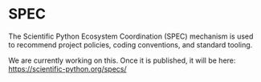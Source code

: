 # SPEC

The Scientific Python Ecosystem Coordination (SPEC) mechanism
is used to recommend project policies, coding conventions,
and standard tooling.

We are currently working on this.  Once it is published,
it will be here: https://scientific-python.org/specs/

